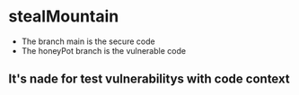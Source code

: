 # stealMountain

- The branch main is the secure code
- The honeyPot branch is the vulnerable code

## It's nade for test vulnerabilitys with code context
